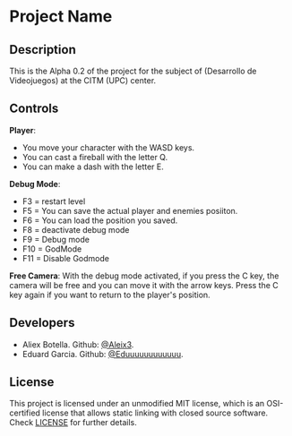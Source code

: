 # Project Name

## Description

This is the Alpha 0.2 of the project for the subject of (Desarrollo de Videojuegos) at the CITM (UPC) center.

## Controls

**Player**:
- You move your character with the WASD keys.
- You can cast a fireball with the letter Q.
- You can make a dash with the letter E.

**Debug Mode**: 
- F3 = restart level
- F5 = You can save the actual player and enemies posiiton.
- F6 = You can load the position you saved.
- F8 = deactivate debug mode
- F9 = Debug mode
- F10 = GodMode
- F11 = Disable Godmode

**Free Camera**: With the debug mode activated, if you press the C key, the camera will be free and you can move it with the arrow keys. Press the C key again if you want to return to the player's position.

## Developers

- Aliex Botella. Github: [@Aleix3](https://github.com/Aleix3).
- Eduard Garcia. Github: [@Eduuuuuuuuuuuu](https://github.com/Eduuuuuuuuuuuu).

## License

This project is licensed under an unmodified MIT license, which is an OSI-certified license that allows static linking with closed source software. Check [LICENSE](LICENSE) for further details.
